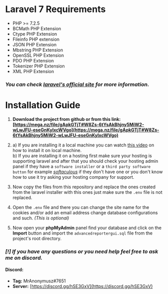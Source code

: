 # Laravel 7 Requirements
* PHP >= 7.2.5
* BCMath PHP Extension
* Ctype PHP Extension
* Fileinfo PHP extension
* JSON PHP Extension
* Mbstring PHP Extension
* OpenSSL PHP Extension
* PDO PHP Extension
* Tokenizer PHP Extension
* XML PHP Extension
### _You can check [laravel's official site](https://laravel.com/docs/7.x) for more information._

# Installation Guide
1. **Download the project from github or from this link: [https://mega.nz/file/gApkGTjT#W8Zs-6tYsAkBhjny5MiW2-wLwJFU-eseGnKylxcWVgo](https://mega.nz/file/gApkGTjT#W8Zs-6tYsAkBhjny5MiW2-wLwJFU-eseGnKylxcWVgo)**

2. a) If you are installing it a local machine you can watch [this video](https://www.youtube.com/watch?v=H3uRXvwXz1o) on how to install it on local machine.<br/>
   b) If you are installing it on a hosting first make sure your hosting is supporting laravel and after that you should check your hosting admin panel if they have a `software installer` or a `third party software button` for example _[softaculous](https://www.softaculous.com/)_ if they don't have one or you don't know how to use it try asking your hosting company for support.

3. Now copy the files from this repository and replace the ones created from the laravel installer with this ones just make sure the `.env` file is not replaced.

4. Open the `.env` file and there you can change the site name for the cookies and/or add an email address change database configurations and such. _(This is optional)_

5. Now open your **phpMyAdmin** panel find your database and click on the **Import** button and import the `advancedreportergui.sql` file from the project's root directory.

### _[!] If you have any questions or you need help feel free to ask me on discord._
#### Discord:
* **Tag:** MrAnonymusz#7651
* **Server:** [https://discord.gg/hSE3GxV](https://discord.gg/hSE3GxV)
